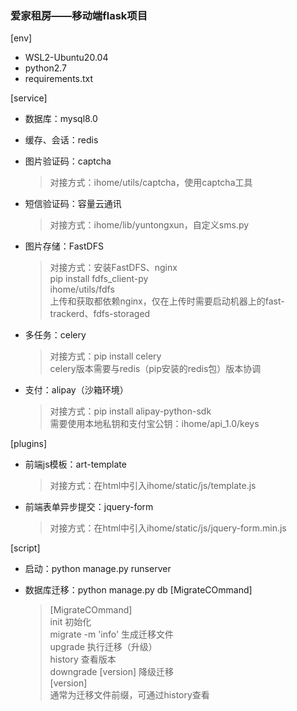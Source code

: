 ### 爱家租房——移动端flask项目

[env]
+    WSL2-Ubuntu20.04
+    python2.7
+    requirements.txt


[service]
+    数据库：mysql8.0

+    缓存、会话：redis

+    图片验证码：captcha
     >   对接方式：ihome/utils/captcha，使用captcha工具

+    短信验证码：容量云通讯
     >   对接方式：ihome/lib/yuntongxun，自定义sms.py

+    图片存储：FastDFS
     >   对接方式：安装FastDFS、nginx  
            pip install fdfs_client-py  
            ihome/utils/fdfs  
        上传和获取都依赖nginx，仅在上传时需要启动机器上的fast-trackerd、fdfs-storaged
    
+    多任务：celery
     >   对接方式：pip install celery  
        celery版本需要与redis（pip安装的redis包）版本协调
    
+    支付：alipay（沙箱环境）
     >   对接方式：pip install alipay-python-sdk  
            需要使用本地私钥和支付宝公钥：ihome/api_1.0/keys


[plugins]
+    前端js模板：art-template
     >   对接方式：在html中引入ihome/static/js/template.js
    
+    前端表单异步提交：jquery-form
     >   对接方式：在html中引入ihome/static/js/jquery-form.min.js



[script]
+    启动：python manage.py runserver

+    数据库迁移：python manage.py db [MigrateCOmmand]
     >   [MigrateCOmmand]  
            init 初始化  
            migrate -m 'info' 生成迁移文件  
            upgrade 执行迁移（升级）  
            history 查看版本  
            downgrade [version] 降级迁移  
        [version]  
            通常为迁移文件前缀，可通过history查看

